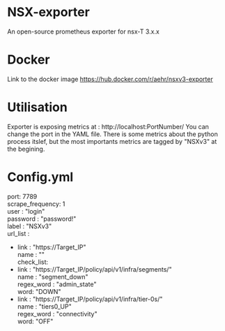 # NSX-exporter
An open-source prometheus exporter for nsx-T 3.x.x

# Docker
Link to the docker image https://hub.docker.com/r/aehr/nsxv3-exporter

# Utilisation
Exporter is exposing metrics at : http://localhost:PortNumber/
You can change the port in the YAML file.
There is some metrics about the python process itslef, but the most importants metrics are tagged by "NSXv3" at the begining.

# Config.yml

port: 7789 \
scrape_frequency: 1 \
user : "login" \
password : "password!" \
label : "NSXv3" \
url_list : 
  - link : "https://Target_IP" \
    name : "" \
check_list: 
  - link : "https://Target_IP/policy/api/v1/infra/segments/" \
    name : "segment_down" \
    regex_word : "admin_state" \
    word: "DOWN" 
  - link : "https://Target_IP/policy/api/v1/infra/tier-0s/" \
    name : "tiers0_UP" \
    regex_word : "connectivity" \
    word: "OFF" 


